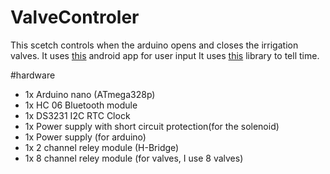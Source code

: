 # ValveControler

This scetch controls when the arduino opens and closes the irrigation valves.
It uses [this](https://github.com/Damjan94/ProgramZaNavodnjavanje) android app for user input
It uses [this](https://github.com/sleemanj/DS3231_Simple) library to tell time.

#hardware

- 1x Arduino nano (ATmega328p)
- 1x HC 06 Bluetooth module
- 1x DS3231 I2C RTC Clock
- 1x Power supply with short circuit protection(for the solenoid)
- 1x Power supply (for arduino)
- 1x 2 channel reley module (H-Bridge)
- 1x 8 channel reley module (for valves, I use 8 valves)
